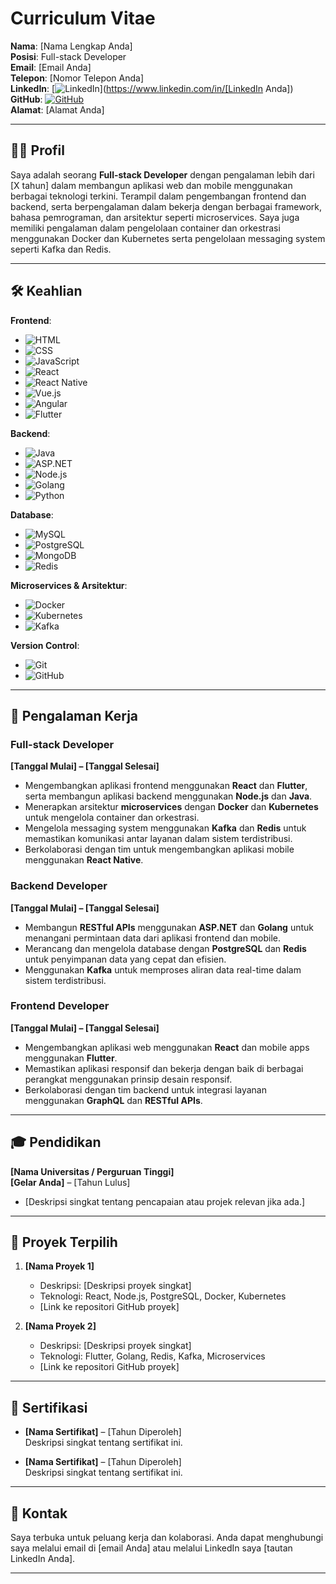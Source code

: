 # **Curriculum Vitae**

**Nama**: [Nama Lengkap Anda]  
**Posisi**: Full-stack Developer  
**Email**: [Email Anda]  
**Telepon**: [Nomor Telepon Anda]  
**LinkedIn**: [![LinkedIn](https://img.shields.io/badge/LinkedIn-%230077B5.svg?&style=for-the-badge&logo=linkedin&logoColor=white)](https://www.linkedin.com/in/[LinkedIn Anda])  
**GitHub**: [![GitHub](https://img.shields.io/badge/GitHub-%23000000.svg?&style=for-the-badge&logo=github&logoColor=white)](https://github.com/robilprogramer)  
**Alamat**: [Alamat Anda]

---

## **👨‍💻 Profil**

Saya adalah seorang **Full-stack Developer** dengan pengalaman lebih dari [X tahun] dalam membangun aplikasi web dan mobile menggunakan berbagai teknologi terkini. Terampil dalam pengembangan frontend dan backend, serta berpengalaman dalam bekerja dengan berbagai framework, bahasa pemrograman, dan arsitektur seperti microservices. Saya juga memiliki pengalaman dalam pengelolaan container dan orkestrasi menggunakan Docker dan Kubernetes serta pengelolaan messaging system seperti Kafka dan Redis.

---

## **🛠 Keahlian**

**Frontend**:  
- ![HTML](https://img.shields.io/badge/HTML5-%23E34F26.svg?style=for-the-badge&logo=html5&logoColor=white)  
- ![CSS](https://img.shields.io/badge/CSS3-%231572B6.svg?style=for-the-badge&logo=css3&logoColor=white)  
- ![JavaScript](https://img.shields.io/badge/JavaScript-%23F7DF1E.svg?style=for-the-badge&logo=javascript&logoColor=white)  
- ![React](https://img.shields.io/badge/React-%23000000.svg?style=for-the-badge&logo=react&logoColor=61DAFB)  
- ![React Native](https://img.shields.io/badge/React%20Native-%23000000.svg?style=for-the-badge&logo=react&logoColor=61DAFB)  
- ![Vue.js](https://img.shields.io/badge/Vue.js-%234FC08D.svg?style=for-the-badge&logo=vue.js&logoColor=white)  
- ![Angular](https://img.shields.io/badge/Angular-%23DD0031.svg?style=for-the-badge&logo=angular&logoColor=white)  
- ![Flutter](https://img.shields.io/badge/Flutter-%2302568B.svg?style=for-the-badge&logo=flutter&logoColor=white)

**Backend**:  
- ![Java](https://img.shields.io/badge/Java-%23F7DF1E.svg?style=for-the-badge&logo=java&logoColor=white)  
- ![ASP.NET](https://img.shields.io/badge/.NET-%231C1C1C.svg?style=for-the-badge&logo=dotnet&logoColor=white)  
- ![Node.js](https://img.shields.io/badge/Node.js-%2361DAFB.svg?style=for-the-badge&logo=node.js&logoColor=white)  
- ![Golang](https://img.shields.io/badge/Go-%2300ADD8.svg?style=for-the-badge&logo=go&logoColor=white)  
- ![Python](https://img.shields.io/badge/Python-%233B4D28.svg?style=for-the-badge&logo=python&logoColor=white)  

**Database**:  
- ![MySQL](https://img.shields.io/badge/MySQL-%234479A1.svg?style=for-the-badge&logo=mysql&logoColor=white)  
- ![PostgreSQL](https://img.shields.io/badge/PostgreSQL-%23336791.svg?style=for-the-badge&logo=postgresql&logoColor=white)  
- ![MongoDB](https://img.shields.io/badge/MongoDB-%2347A248.svg?style=for-the-badge&logo=mongodb&logoColor=white)  
- ![Redis](https://img.shields.io/badge/Redis-%23DC382D.svg?style=for-the-badge&logo=redis&logoColor=white)  

**Microservices & Arsitektur**:  
- ![Docker](https://img.shields.io/badge/Docker-%232496ED.svg?style=for-the-badge&logo=docker&logoColor=white)  
- ![Kubernetes](https://img.shields.io/badge/Kubernetes-%233C87E2.svg?style=for-the-badge&logo=kubernetes&logoColor=white)  
- ![Kafka](https://img.shields.io/badge/Kafka-%23323332.svg?style=for-the-badge&logo=apache-kafka&logoColor=white)  

**Version Control**:  
- ![Git](https://img.shields.io/badge/Git-%23F05032.svg?style=for-the-badge&logo=git&logoColor=white)  
- ![GitHub](https://img.shields.io/badge/GitHub-%23000000.svg?style=for-the-badge&logo=github&logoColor=white)  

---

## **💼 Pengalaman Kerja**

### **Full-stack Developer**  
**[Tanggal Mulai] – [Tanggal Selesai]**  
- Mengembangkan aplikasi frontend menggunakan **React** dan **Flutter**, serta membangun aplikasi backend menggunakan **Node.js** dan **Java**.  
- Menerapkan arsitektur **microservices** dengan **Docker** dan **Kubernetes** untuk mengelola container dan orkestrasi.  
- Mengelola messaging system menggunakan **Kafka** dan **Redis** untuk memastikan komunikasi antar layanan dalam sistem terdistribusi.  
- Berkolaborasi dengan tim untuk mengembangkan aplikasi mobile menggunakan **React Native**.

### **Backend Developer**  
**[Tanggal Mulai] – [Tanggal Selesai]**  
- Membangun **RESTful APIs** menggunakan **ASP.NET** dan **Golang** untuk menangani permintaan data dari aplikasi frontend dan mobile.  
- Merancang dan mengelola database dengan **PostgreSQL** dan **Redis** untuk penyimpanan data yang cepat dan efisien.  
- Menggunakan **Kafka** untuk memproses aliran data real-time dalam sistem terdistribusi.

### **Frontend Developer**  
**[Tanggal Mulai] – [Tanggal Selesai]**  
- Mengembangkan aplikasi web menggunakan **React** dan mobile apps menggunakan **Flutter**.  
- Memastikan aplikasi responsif dan bekerja dengan baik di berbagai perangkat menggunakan prinsip desain responsif.  
- Berkolaborasi dengan tim backend untuk integrasi layanan menggunakan **GraphQL** dan **RESTful APIs**.

---

## **🎓 Pendidikan**

**[Nama Universitas / Perguruan Tinggi]**  
**[Gelar Anda]** – [Tahun Lulus]  
- [Deskripsi singkat tentang pencapaian atau projek relevan jika ada.]

---

## **🔧 Proyek Terpilih**  

1. **[Nama Proyek 1]**  
   - Deskripsi: [Deskripsi proyek singkat]  
   - Teknologi: React, Node.js, PostgreSQL, Docker, Kubernetes  
   - [Link ke repositori GitHub proyek]

2. **[Nama Proyek 2]**  
   - Deskripsi: [Deskripsi proyek singkat]  
   - Teknologi: Flutter, Golang, Redis, Kafka, Microservices  
   - [Link ke repositori GitHub proyek]

---

## **📜 Sertifikasi**

- **[Nama Sertifikat]** – [Tahun Diperoleh]  
  Deskripsi singkat tentang sertifikat ini.

- **[Nama Sertifikat]** – [Tahun Diperoleh]  
  Deskripsi singkat tentang sertifikat ini.

---

## **📱 Kontak**

Saya terbuka untuk peluang kerja dan kolaborasi. Anda dapat menghubungi saya melalui email di [email Anda] atau melalui LinkedIn saya [tautan LinkedIn Anda].

---

